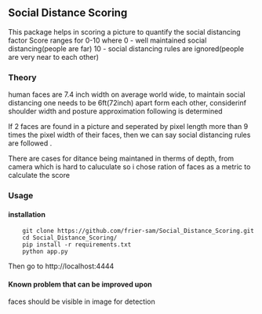 ## Social Distance Scoring

This package helps in scoring a picture to quantify the social distancing factor
Score ranges for 0-10 where 
0 - well maintained social distancing(people are far)
10 - social distancing rules are ignored(people are very near to each other)


### Theory

human faces are 7.4 inch width on average world wide, to maintain social distancing one needs to be 6ft(72inch) apart form each other, considerinf shoulder width and posture approximation following is determined
    
If 2 faces are found in a picture and seperated by pixel length  more than 9 times the pixel width of their faces, then we can say social distancing rules are followed .
    
There are cases for ditance being maintaned in therms of depth, from camera which is hard to caluculate so i chose ration of faces as a metric to calculate the score
    
    
### Usage
  #### installation
    
        git clone https://github.com/frier-sam/Social_Distance_Scoring.git
        cd Social_Distance_Scoring/
        pip install -r requirements.txt
        python app.py
        
 Then go to http://localhost:4444
    
    
    
#### Known problem that can be improved upon
faces should be visible in image for detection
